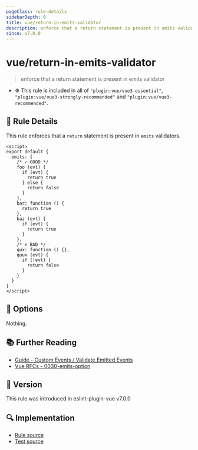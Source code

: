 ```yaml
---
pageClass: rule-details
sidebarDepth: 0
title: vue/return-in-emits-validator
description: enforce that a return statement is present in emits validator
since: v7.0.0
---
```

# vue/return-in-emits-validator

> enforce that a return statement is present in emits validator

- :gear: This rule is included in all of `"plugin:vue/vue3-essential"`, `"plugin:vue/vue3-strongly-recommended"` and `"plugin:vue/vue3-recommended"`.

## :book: Rule Details

This rule enforces that a `return` statement is present in `emits` validators.

<eslint-code-block :rules="{'vue/return-in-emits-validator': ['error']}">

```vue
<script>
export default {
  emits: {
    /* ✓ GOOD */
    foo (evt) {
      if (evt) {
        return true
      } else {
        return false
      }
    },
    bar: function () {
      return true
    },
    baz (evt) {
      if (evt) {
        return true
      }
    },
    /* ✗ BAD */
    qux: function () {},
    quux (evt) {
      if (!evt) {
        return false
      }
    }
  }
}
</script>
```

</eslint-code-block>

## :wrench: Options

Nothing.

## :books: Further Reading

- [Guide - Custom Events / Validate Emitted Events](https://v3.vuejs.org/guide/component-custom-events.html#validate-emitted-events)
- [Vue RFCs - 0030-emits-option](https://github.com/vuejs/rfcs/blob/master/active-rfcs/0030-emits-option.md)

## :rocket: Version

This rule was introduced in eslint-plugin-vue v7.0.0

## :mag: Implementation

- [Rule source](https://github.com/vuejs/eslint-plugin-vue/blob/master/lib/rules/return-in-emits-validator.js)
- [Test source](https://github.com/vuejs/eslint-plugin-vue/blob/master/tests/lib/rules/return-in-emits-validator.js)
